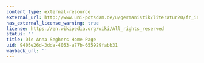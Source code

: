 ```yaml
---
content_type: external-resource
external_url: http://www.uni-potsdam.de/u/germanistik/literatur20/fr_index.html
has_external_license_warning: true
license: https://en.wikipedia.org/wiki/All_rights_reserved
status: ''
title: Die Anna Seghers Home Page
uid: 9405e26d-3dda-4053-a77b-655929fabb31
wayback_url: ''
---
```

